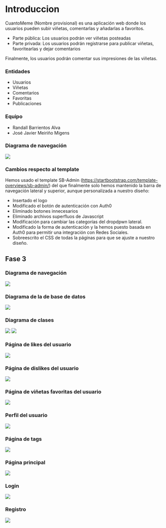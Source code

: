# Introduccion
CuantoMeme (Nombre provisional) es una aplicación web donde los usuarios pueden subir viñetas, comentarlas y añadarlas a favoritos.
* Parte pública: Los usuarios podrán ver viñetas posteadas
* Parte privada: Los usuarios podrán registrarse para publicar viñetas, favoritearlas y dejar comentarios

Finalmente, los usuarios podrán comentar sus impresiones de las viñetas.

### Entidades
* Usuarios
* Viñetas
* Comentarios
* Favoritas
* Publicaciones

### Equipo

* Randall Barrientos Alva
* José Javier	Meiriño Migens

### Diagrama de navegación
<img src="https://github.com/Meirino/DAW-2017/blob/master/img/diagrama/diagrama.png">

### Cambios respecto al template

Hemos usado el template SB-Admin (https://startbootstrap.com/template-overviews/sb-admin/) del que finalmente solo hemos mantenido la barra de navegación lateral y superior, aunque personalizada a nuestro diseño:

* Insertado el logo
* Modificado el botón de autenticación con Auth0
* Eliminado botones innecesarios
* Eliminado archivos superfluos de Javascript 
* Modificación para cambiar las categorías del dropdpwn lateral.
* Modificado la forma de autenticación y la hemos puesto basada en Auth0 para permitir una integración con Redes Sociales.
* Sobreescrito el CSS de todas la páginas para que se ajuste a nuestro diseño.

## Fase 3

### Diagrama de navegación
<img src="http://i.imgur.com/cGY4ObV.jpg">

### Diagrama de la de base de datos
<img src="http://i.imgur.com/PzSXCAv.jpg">

### Diagrama de clases
<img src="http://i.imgur.com/x9kPySr.png">
<img src="http://i.imgur.com/edb98hT.png">

### Página de likes del usuario
<img src="http://i.imgur.com/Jpq9JuU.png">

### Página de dislikes del usuario
<img src="http://i.imgur.com/Xep6PNT.png">

### Página de viñetas favoritas del usuario
<img src="http://i.imgur.com/mcA4Igo.png">

### Perfil del usuario
<img src="http://i.imgur.com/c5jEe8m.png">

### Página de tags
<img src="http://i.imgur.com/gDQkGWp.png">

### Página principal
<img src="http://i.imgur.com/wzTKptQ.png">

### Login
<img src="http://i.imgur.com/qRHFxBJ.png">

### Registro
<img src="http://i.imgur.com/GyDxKz0.png">
